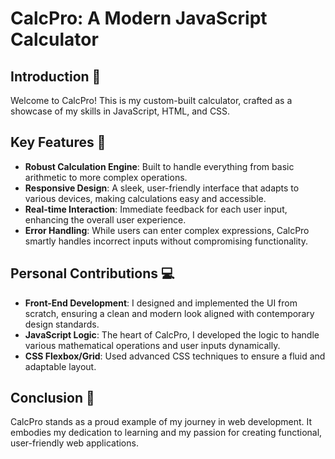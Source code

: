 # CalcPro: A Modern JavaScript Calculator

## Introduction 🚀
Welcome to CalcPro! This is my custom-built calculator, crafted as a showcase of my skills in JavaScript, HTML, and CSS.

## Key Features 🌟
- **Robust Calculation Engine**: Built to handle everything from basic arithmetic to more complex operations.
- **Responsive Design**: A sleek, user-friendly interface that adapts to various devices, making calculations easy and accessible.
- **Real-time Interaction**: Immediate feedback for each user input, enhancing the overall user experience.
- **Error Handling**: While users can enter complex expressions, CalcPro smartly handles incorrect inputs without compromising functionality.

## Personal Contributions 💻
- **Front-End Development**: I designed and implemented the UI from scratch, ensuring a clean and modern look aligned with contemporary design standards.
- **JavaScript Logic**: The heart of CalcPro, I developed the logic to handle various mathematical operations and user inputs dynamically.
- **CSS Flexbox/Grid**: Used advanced CSS techniques to ensure a fluid and adaptable layout.

## Conclusion 👋
CalcPro stands as a proud example of my journey in web development. It embodies my dedication to learning and my passion for creating functional, user-friendly web applications.
